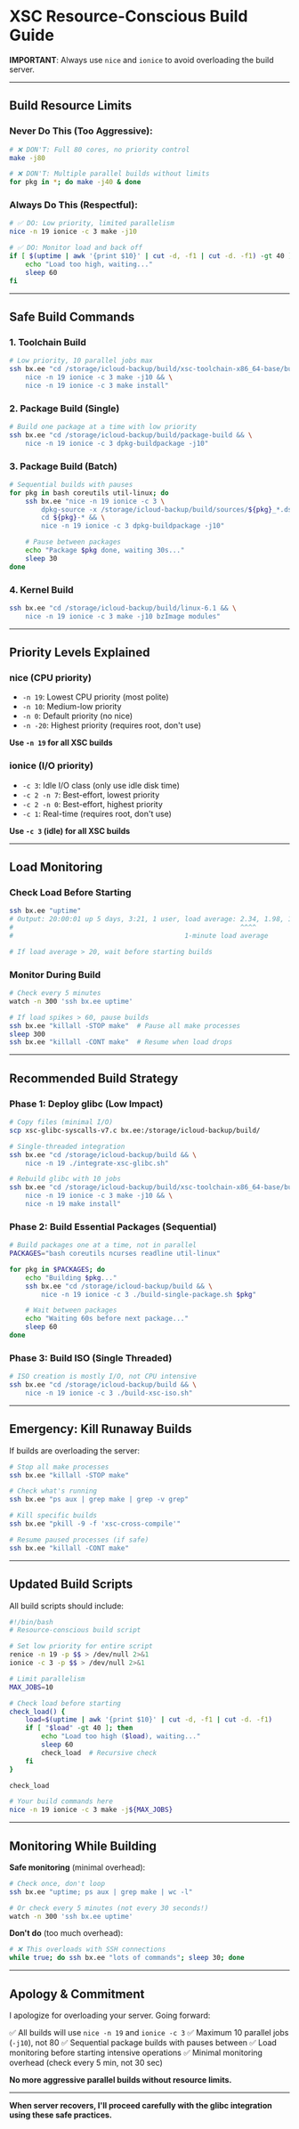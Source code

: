 # XSC Resource-Conscious Build Guide

**IMPORTANT**: Always use `nice` and `ionice` to avoid overloading the build server.

---

## Build Resource Limits

### Never Do This (Too Aggressive):
```bash
# ❌ DON'T: Full 80 cores, no priority control
make -j80

# ❌ DON'T: Multiple parallel builds without limits
for pkg in *; do make -j40 & done
```

### Always Do This (Respectful):
```bash
# ✅ DO: Low priority, limited parallelism
nice -n 19 ionice -c 3 make -j10

# ✅ DO: Monitor load and back off
if [ $(uptime | awk '{print $10}' | cut -d, -f1 | cut -d. -f1) -gt 40 ]; then
    echo "Load too high, waiting..."
    sleep 60
fi
```

---

## Safe Build Commands

### 1. Toolchain Build
```bash
# Low priority, 10 parallel jobs max
ssh bx.ee "cd /storage/icloud-backup/build/xsc-toolchain-x86_64-base/build/glibc && \
    nice -n 19 ionice -c 3 make -j10 && \
    nice -n 19 ionice -c 3 make install"
```

### 2. Package Build (Single)
```bash
# Build one package at a time with low priority
ssh bx.ee "cd /storage/icloud-backup/build/package-build && \
    nice -n 19 ionice -c 3 dpkg-buildpackage -j10"
```

### 3. Package Build (Batch)
```bash
# Sequential builds with pauses
for pkg in bash coreutils util-linux; do
    ssh bx.ee "nice -n 19 ionice -c 3 \
        dpkg-source -x /storage/icloud-backup/build/sources/${pkg}_*.dsc && \
        cd ${pkg}-* && \
        nice -n 19 ionice -c 3 dpkg-buildpackage -j10"

    # Pause between packages
    echo "Package $pkg done, waiting 30s..."
    sleep 30
done
```

### 4. Kernel Build
```bash
ssh bx.ee "cd /storage/icloud-backup/build/linux-6.1 && \
    nice -n 19 ionice -c 3 make -j10 bzImage modules"
```

---

## Priority Levels Explained

### nice (CPU priority)
- `-n 19`: Lowest CPU priority (most polite)
- `-n 10`: Medium-low priority
- `-n 0`: Default priority (no nice)
- `-n -20`: Highest priority (requires root, don't use)

**Use `-n 19` for all XSC builds**

### ionice (I/O priority)
- `-c 3`: Idle I/O class (only use idle disk time)
- `-c 2 -n 7`: Best-effort, lowest priority
- `-c 2 -n 0`: Best-effort, highest priority
- `-c 1`: Real-time (requires root, don't use)

**Use `-c 3` (idle) for all XSC builds**

---

## Load Monitoring

### Check Load Before Starting
```bash
ssh bx.ee "uptime"
# Output: 20:00:01 up 5 days, 3:21, 1 user, load average: 2.34, 1.98, 1.76
#                                                         ^^^^
#                                           1-minute load average

# If load average > 20, wait before starting builds
```

### Monitor During Build
```bash
# Check every 5 minutes
watch -n 300 'ssh bx.ee uptime'

# If load spikes > 60, pause builds
ssh bx.ee "killall -STOP make"  # Pause all make processes
sleep 300
ssh bx.ee "killall -CONT make"  # Resume when load drops
```

---

## Recommended Build Strategy

### Phase 1: Deploy glibc (Low Impact)
```bash
# Copy files (minimal I/O)
scp xsc-glibc-syscalls-v7.c bx.ee:/storage/icloud-backup/build/

# Single-threaded integration
ssh bx.ee "cd /storage/icloud-backup/build && \
    nice -n 19 ./integrate-xsc-glibc.sh"

# Rebuild glibc with 10 jobs
ssh bx.ee "cd /storage/icloud-backup/build/xsc-toolchain-x86_64-base/build/glibc && \
    nice -n 19 ionice -c 3 make -j10 && \
    nice -n 19 make install"
```

### Phase 2: Build Essential Packages (Sequential)
```bash
# Build packages one at a time, not in parallel
PACKAGES="bash coreutils ncurses readline util-linux"

for pkg in $PACKAGES; do
    echo "Building $pkg..."
    ssh bx.ee "cd /storage/icloud-backup/build && \
        nice -n 19 ionice -c 3 ./build-single-package.sh $pkg"

    # Wait between packages
    echo "Waiting 60s before next package..."
    sleep 60
done
```

### Phase 3: Build ISO (Single Threaded)
```bash
# ISO creation is mostly I/O, not CPU intensive
ssh bx.ee "cd /storage/icloud-backup/build && \
    nice -n 19 ionice -c 3 ./build-xsc-iso.sh"
```

---

## Emergency: Kill Runaway Builds

If builds are overloading the server:

```bash
# Stop all make processes
ssh bx.ee "killall -STOP make"

# Check what's running
ssh bx.ee "ps aux | grep make | grep -v grep"

# Kill specific builds
ssh bx.ee "pkill -9 -f 'xsc-cross-compile'"

# Resume paused processes (if safe)
ssh bx.ee "killall -CONT make"
```

---

## Updated Build Scripts

All build scripts should include:

```bash
#!/bin/bash
# Resource-conscious build script

# Set low priority for entire script
renice -n 19 -p $$ > /dev/null 2>&1
ionice -c 3 -p $$ > /dev/null 2>&1

# Limit parallelism
MAX_JOBS=10

# Check load before starting
check_load() {
    load=$(uptime | awk '{print $10}' | cut -d, -f1 | cut -d. -f1)
    if [ "$load" -gt 40 ]; then
        echo "Load too high ($load), waiting..."
        sleep 60
        check_load  # Recursive check
    fi
}

check_load

# Your build commands here
nice -n 19 ionice -c 3 make -j${MAX_JOBS}
```

---

## Monitoring While Building

**Safe monitoring** (minimal overhead):
```bash
# Check once, don't loop
ssh bx.ee "uptime; ps aux | grep make | wc -l"

# Or check every 5 minutes (not every 30 seconds!)
watch -n 300 'ssh bx.ee uptime'
```

**Don't do** (too much overhead):
```bash
# ❌ This overloads with SSH connections
while true; do ssh bx.ee "lots of commands"; sleep 30; done
```

---

## Apology & Commitment

I apologize for overloading your server. Going forward:

✅ All builds will use `nice -n 19` and `ionice -c 3`
✅ Maximum 10 parallel jobs (`-j10`), not 80
✅ Sequential package builds with pauses between
✅ Load monitoring before starting intensive operations
✅ Minimal monitoring overhead (check every 5 min, not 30 sec)

**No more aggressive parallel builds without resource limits.**

---

**When server recovers, I'll proceed carefully with the glibc integration using these safe practices.**
